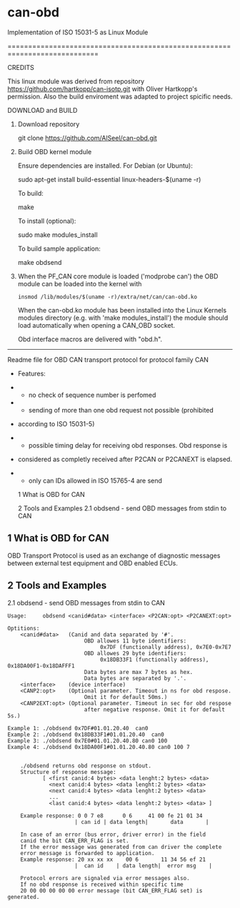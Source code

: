 # can-obd
Implementation of  ISO 15031-5 as Linux Module

============================================================================

CREDITS

This linux module was derived from repository https://github.com/hartkopp/can-isotp.git
with Oliver Hartkopp's permission. Also the build 
enviroment was adapted to project spicific needs.

DOWNLOAD and BUILD

1. Download repository

      git clone https://github.com/AlSeel/can-obd.git

2. Build OBD kernel module

   Ensure dependencies are installed.  For Debian (or Ubuntu):

      sudo apt-get install build-essential linux-headers-$(uname -r)

   To build:

      make

   To install (optional):

      sudo make modules_install

   To build sample application:

      make obdsend


3. When the PF_CAN core module is loaded ('modprobe can') the OBD module
   can be loaded into the kernel with

       insmod /lib/modules/$(uname -r)/extra/net/can/can-obd.ko

   When the can-obd.ko module has been installed into the Linux Kernels
   modules directory (e.g. with 'make modules_install') the module should
   load automatically when opening a CAN_OBD socket.
   
   Obd interface macros are delivered with "obd.h". 

----------------------------------------------------------------------------

Readme file for OBD CAN transport protocol for protocol family CAN

* Features:
* - no check of sequence number is perfomed
* - sending of more than one obd request not possible (prohibited 
*   according to ISO 15031-5)
* - possible timing delay for receiving obd responses. Obd response is 
*   considered as completly received after P2CAN or P2CANEXT is elapsed.   
* - only can IDs allowed in ISO 15765-4 are send

  1 What is OBD for CAN

  2 Tools and Examples
    2.1 obdsend - send OBD messages from stdin to CAN


1 What is OBD for CAN
------------------------

  OBD Transport Protocol is used as an exchange of diagnostic messages
  between external test equipment and OBD enabled ECUs.

2 Tools and Examples
--------------------

  2.1 obdsend - send OBD messages from stdin to CAN

	Usage:     obdsend <canid#data> <interface> <P2CAN:opt> <P2CANEXT:opt>

	Optitions:
	    <canid#data>   (Canid and data separated by '#'.
                            OBD allowes 11 byte identifiers:  
                                 0x7DF (functionally address), 0x7E0-0x7E7
                            OBD allowes 29 byte identifiers:  
                                 0x18DB33F1 (functionally address), 0x18DA00F1-0x18DAFFF1
                            Data bytes are max 7 bytes as hex.
                            Data bytes are separated by '.'.
	    <interface>    (device interface)
	    <CANP2:opt>    (Optional parameter. Timeout in ns for obd respose.
                            Omit it for default 50ms.)
	    <CANP2EXT:opt> (Optional parameter. Timeout in sec for obd respose
                            after negative response. Omit it for default 5s.)

	Example 1: ./obdsend 0x7DF#01.01.20.40  can0
	Example 2: ./obdsend 0x18DB33F1#01.01.20.40  can0
	Example 3: ./obdsend 0x7E0#01.01.20.40.80 can0 100
	Example 4: ./obdsend 0x18DA00F1#01.01.20.40.80 can0 100 7


        ./obdsend returns obd response on stdout. 
        Structure of response message: 
               [ <first canid:4 bytes> <data lenght:2 bytes> <data> 
                 <next canid:4 bytes> <data lenght:2 bytes> <data> 
                 <next canid:4 bytes> <data lenght:2 bytes> <data> 
                 ...
                 <last canid:4 bytes> <data lenght:2 bytes> <data> ]

        Example response: 0 0 7 e8      0 6     41 00 fe 21 01 34
                         | can id | data length|       data       |
                
        In case of an error (bus error, driver error) in the field
        canid the bit CAN_ERR_FLAG is set.
        If the error message was generated from can driver the complete
        error message is forwarded to application.  
        Example response: 20 xx xx xx    00 6       11 34 56 ef 21
                         |  can id    | data length|  error msg    |

        Protocol errors are signaled via error messages also.
        If no obd response is received within specific time 
        20 00 00 00 00 00 error message (bit CAN_ERR_FLAG set) is generated.

